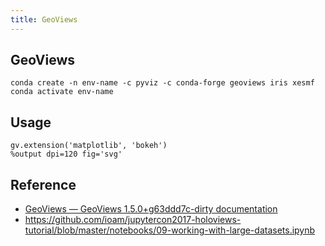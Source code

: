 ```yaml
---
title: GeoViews
---
```


## GeoViews

```
conda create -n env-name -c pyviz -c conda-forge geoviews iris xesmf
conda activate env-name
```

## Usage

```
gv.extension('matplotlib', 'bokeh')
%output dpi=120 fig='svg'
```

## Reference
* [GeoViews — GeoViews 1\.5\.0\+g63ddd7c\-dirty documentation](http://geo.holoviews.org/)
* https://github.com/ioam/jupytercon2017-holoviews-tutorial/blob/master/notebooks/09-working-with-large-datasets.ipynb

